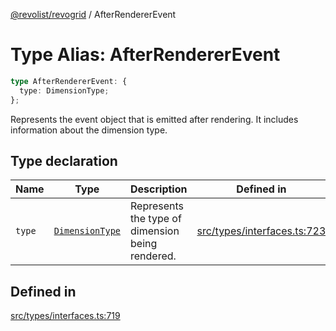 [@revolist/revogrid](README.md) / AfterRendererEvent

# Type Alias: AfterRendererEvent

```ts
type AfterRendererEvent: {
  type: DimensionType;
};
```

Represents the event object that is emitted after rendering.
It includes information about the dimension type.

## Type declaration

| Name | Type | Description | Defined in |
| ------ | ------ | ------ | ------ |
| `type` | [`DimensionType`](TypeAlias.DimensionType.md) | Represents the type of dimension being rendered. | [src/types/interfaces.ts:723](https://github.com/revolist/revogrid/blob/684eab34b16e993178d736466d35507eda9850cd/src/types/interfaces.ts#L723) |

## Defined in

[src/types/interfaces.ts:719](https://github.com/revolist/revogrid/blob/684eab34b16e993178d736466d35507eda9850cd/src/types/interfaces.ts#L719)
